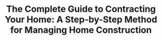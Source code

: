 ---
title: "The Complete Guide to Contracting Your Home: A Step-by-Step Method for Managing Home Construction"
description: "Family bathrooms used by children need plenty of storage to combat clutter. Install large medicine cabinets with zones for each child. Use vanities with several drawers. Provide ample storage for a variety of towels and toiletries near the shower."
cover: "images/reading/contracting-your-home.png"
publishDate: 2019-01-09
authors: "Kent Lester"
categories: ["science & systems thinking"]
status: 🟢
---
